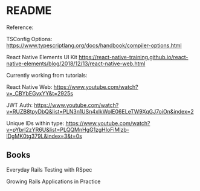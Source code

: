 # README

Reference:

TSConfig Options:
https://www.typescriptlang.org/docs/handbook/compiler-options.html

React Native Elements UI Kit
https://react-native-training.github.io/react-native-elements/blog/2018/12/13/react-native-web.html

Currently working from tutorials:

React Native Web:
https://www.youtube.com/watch?v=_CBYbEGvxYY&t=2925s

JWT Auth:
https://www.youtube.com/watch?v=RUZB8tpyDbQ&list=PLN3n1USn4xlkWolE06ELeTW9XqGJ7oiOn&index=2

Unique IDs within type:
https://www.youtube.com/watch?v=pYbrI2zYR6U&list=PLQQMnHgG1zgHIoFiMlzb-lDgMK0tg379L&index=3&t=0s

## Books

Everyday Rails Testing with RSpec

Growing Rails Applications in Practice
